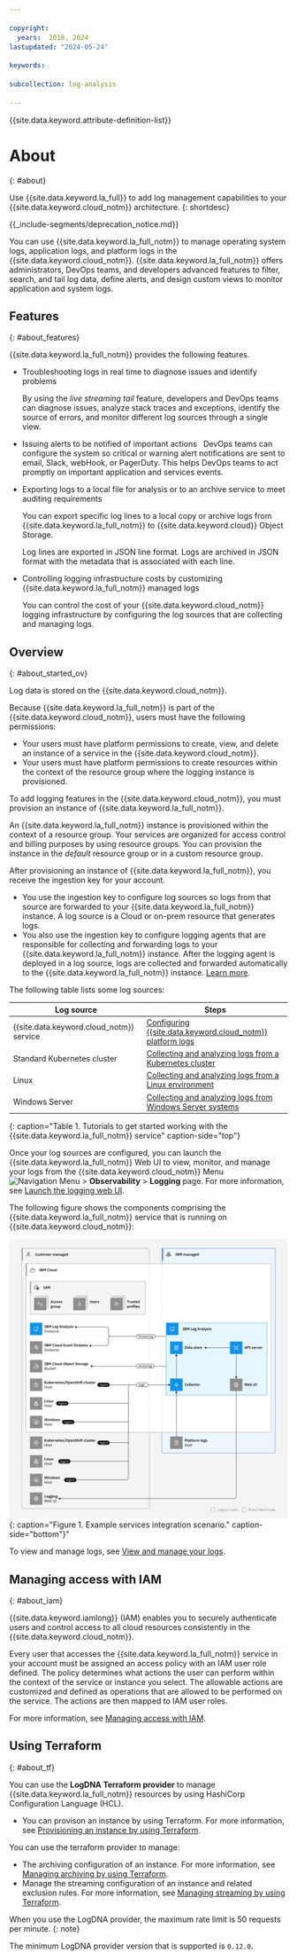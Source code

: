 ```yaml
---

copyright:
  years:  2018, 2024
lastupdated: "2024-05-24"

keywords:

subcollection: log-analysis

---
```


{{site.data.keyword.attribute-definition-list}}

# About
{: #about}

Use {{site.data.keyword.la_full}} to add log management capabilities to your {{site.data.keyword.cloud_notm}} architecture.
{: shortdesc}


{{_include-segments/deprecation_notice.md}}

You can use {{site.data.keyword.la_full_notm}} to manage operating system logs, application logs, and platform logs in the {{site.data.keyword.cloud_notm}}. {{site.data.keyword.la_full_notm}} offers administrators, DevOps teams, and developers advanced features to filter, search, and tail log data, define alerts, and design custom views to monitor application and system logs.

## Features
{: #about_features}

{{site.data.keyword.la_full_notm}} provides the following features.

- Troubleshooting logs in real time to diagnose issues and identify problems

    By using the *live streaming tail* feature, developers and DevOps teams can diagnose issues, analyze stack traces and exceptions, identify the source of errors, and monitor different log sources through a single view. 

- Issuing alerts to be notified of important actions
 
    DevOps teams can configure the system so critical or warning alert notifications are sent to email, Slack, webHook, or PagerDuty.  This helps DevOps teams to act promptly on important application and services events.

- Exporting logs to a local file for analysis or to an archive service to meet auditing requirements

    You can export specific log lines to a local copy or archive logs from {{site.data.keyword.la_full_notm}} to {{site.data.keyword.cloud}} Object Storage.

    Log lines are exported in JSON line format. Logs are archived in JSON format with the metadata that is associated with each line. 

- Controlling logging infrastructure costs by customizing {{site.data.keyword.la_full_notm}} managed logs

    You can control the cost of your {{site.data.keyword.cloud_notm}} logging infrastructure by configuring the log sources that are collecting and managing logs. 


## Overview
{: #about_started_ov}

Log data is stored on the {{site.data.keyword.cloud_notm}}.

Because {{site.data.keyword.la_full_notm}} is part of the {{site.data.keyword.cloud_notm}}, users must have the following permissions:

* Your users must have platform permissions to create, view, and delete an instance of a service in the {{site.data.keyword.cloud_notm}}.
* Your users must have platform permissions to create resources within the context of the resource group where the logging instance is provisioned.

To add logging features in the {{site.data.keyword.cloud_notm}}, you must provision an instance of {{site.data.keyword.la_full_notm}}.

An {{site.data.keyword.la_full_notm}} instance is provisioned within the context of a resource group. Your services are organized for access control and billing purposes by using resource groups. You can provision the instance in the *default* resource group or in a custom resource group.

After provisioning an instance of {{site.data.keyword.la_full_notm}}, you receive the ingestion key for your account.
- You use the ingestion key to configure log sources so logs from that source are forwarded to your {{site.data.keyword.la_full_notm}} instance. A log source is a Cloud or on-prem resource that generates logs.
- You also use the ingestion key to configure logging agents that are responsible for collecting and forwarding logs to your {{site.data.keyword.la_full_notm}} instance. After the logging agent is deployed in a log source, logs are collected and forwarded automatically to the {{site.data.keyword.la_full_notm}} instance. [Learn more](/docs/log-analysis?topic=log-analysis-log_analysis_agent).

The following table lists some log sources:

 Log source | Steps |
|------------|-------------|
| {{site.data.keyword.cloud_notm}} service | [Configuring {{site.data.keyword.cloud_notm}} platform logs](/docs/log-analysis?topic=log-analysis-config_svc_logs) |
| Standard Kubernetes cluster | [Collecting and analyzing logs from a Kubernetes cluster](/docs/log-analysis?topic=log-analysis-kube#kube) |
| Linux | [Collecting and analyzing logs from a Linux environment](/docs/log-analysis?topic=log-analysis-ubuntu#ubuntu) |
| Windows Server | [Collecting and analyzing logs from Windows Server systems](/docs/log-analysis?topic=log-analysis-windows_serv) |
{: caption="Table 1. Tutorials to get started working with the {{site.data.keyword.la_full_notm}} service" caption-side="top"}


Once your log sources are configured, you can launch the {{site.data.keyword.la_full_notm}} Web UI to view, monitor, and manage your logs from the {{site.data.keyword.cloud_notm}} Menu ![Navigation Menu](images/icon_hamburger.svg) &gt; **Observability** &gt; **Logging** page. For more information, see [Launch the logging web UI](/docs/log-analysis?topic=log-analysis-launch).

The following figure shows the components comprising the {{site.data.keyword.la_full_notm}} service that is running on {{site.data.keyword.cloud_notm}}:

![{{site.data.keyword.la_full_notm}}](images/Log-Analysis-01-Architecture.svg "{{site.data.keyword.la_full_notm}} high level architecture"){: caption="Figure 1. Example services integration scenario." caption-side="bottom"}"


To view and manage logs, see [View and manage your logs](/docs/log-analysis?topic=log-analysis-view_logs).


## Managing access with IAM
{: #about_iam}

{{site.data.keyword.iamlong}} (IAM) enables you to securely authenticate users and control access to all cloud resources consistently in the {{site.data.keyword.cloud_notm}}.

Every user that accesses the {{site.data.keyword.la_full_notm}} service in your account must be assigned an access policy with an IAM user role defined. The policy determines what actions the user can perform within the context of the service or instance you select. The allowable actions are customized and defined as operations that are allowed to be performed on the service. The actions are then mapped to IAM user roles.

For more information, see [Managing access with IAM](/docs/log-analysis?topic=log-analysis-iam).


## Using Terraform
{: #about_tf}

You can use the **LogDNA Terraform provider** to manage {{site.data.keyword.la_full_notm}} resources by using HashiCorp Configuration Language (HCL).

- You can provison an instance by using Terraform. For more information, see [Provisioning an instance by using Terraform](/docs/log-analysis?topic=log-analysis-terraform-setup).

You can use the terraform provider to manage:
- The archiving configuration of an instance. For more information, see [Managing archiving by using Terraform](/docs/log-analysis?topic=log-analysis-terraform-archive).
- Manage the streaming configuration of an instance and related exclusion rules. For more information, see [Managing streaming by using Terraform](/docs/log-analysis?topic=log-analysis-terraform-streaming).



When you use the LogDNA provider, the maximum rate limit is 50 requests per minute.
{: note}

The minimum LogDNA provider version that is supported is `0.12.0`.
